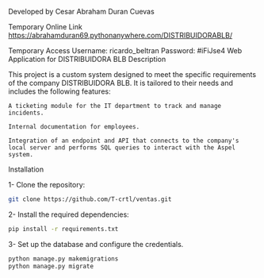 Developed by Cesar Abraham Duran Cuevas

Temporary Online Link
https://abrahamduran69.pythonanywhere.com/DISTRIBUIDORABLB/

Temporary Access
Username: ricardo_beltran
Password: #iFiJse4
Web Application for DISTRIBUIDORA BLB
Description

This project is a custom system designed to meet the specific requirements of the company DISTRIBUIDORA BLB. It is tailored to their needs and includes the following features:

    A ticketing module for the IT department to track and manage incidents.

    Internal documentation for employees.

    Integration of an endpoint and API that connects to the company's local server and performs SQL queries to interact with the Aspel system.

Installation

1- Clone the repository:
```bash
git clone https://github.com/T-crtl/ventas.git
```

2- Install the required dependencies:
```bash
pip install -r requirements.txt
```
3- Set up the database and configure the credentials.
```bash
python manage.py makemigrations
python manage.py migrate
```